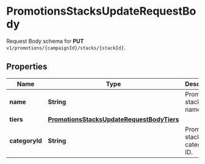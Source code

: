

# PromotionsStacksUpdateRequestBody

Request Body schema for **PUT** `v1/promotions/{campaignId}/stacks/{stackId}`.

## Properties

| Name | Type | Description |
|------------ | ------------- | ------------- |
|**name** | **String** | Promotion stack name. |
|**tiers** | [**PromotionsStacksUpdateRequestBodyTiers**](PromotionsStacksUpdateRequestBodyTiers.md) |  |
|**categoryId** | **String** | Promotion stack category ID. |



